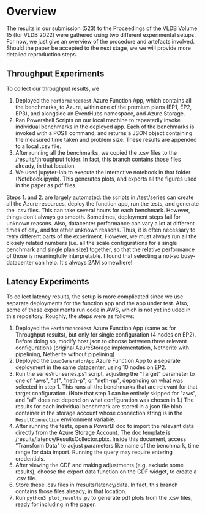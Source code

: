 # Overview

The results in our submission (523) to the Proceedings of the VLDB Volume 15 (for VLDB 2022) were gathered using two different experimental setups.
For now, we just give an overview of the procedure and artefacts involved. Should the paper be accepted to the next stage, we we will provide more detailed reproduction steps.

## Throughput Experiments

To collect our throughput results, we

1. Deployed the `PerformanceTest` Azure Function App, which contains all the benchmarks, to Azure, within one of the premium plans (EP1, EP2, EP3), and alongside an EventHubs namespace, and Azure Storage.
2. Ran Powershell Scripts on our local machine to repeatedly invoke individual benchmarks in the deployed app. Each of the benchmarks is invoked with a POST command, and returns a JSON object containing the measured time taken and problem size. These results are appended to a local .csv file.
3. After running all the benchmarks, we copied the .csv files to the /results/throughput folder. In fact, this branch contains those files already, in that location.
4. We used jupyter-lab to execute the interactive notebook in that folder (Notebook.ipynb). This generates plots, and exports all the figures used in the paper as pdf files.

Steps 1. and 2. are largely automated: the scripts in /test/series can create all the Azure resources, deploy the function app, run the tests, and generate the .csv files.
This can take several hours for each benchmark. However, things don't always go smooth. Sometimes, deployment steps fail for unknown reasons. Also, datacenter performance can vary a lot at different times of day, and for other unknown reasons. Thus, it is often necessary to retry different parts of the experiment. However, we must always run all the closely related numbers (i.e. all the scale configurations for a single benchmark and single plan size) together, so that the relative performance of those is meaningfully interpretable. I found that selecting a not-so busy-datacenter can help. It's always 2AM somewhere!

## Latency Experiments

To collect latency results, the setup is more complicated since we use separate deployments for the function app and the app under test. Also, some of these experiments run code in AWS, which is not yet included in this repository. Roughly, the steps were as follows:

1. Deployed the `PerformanceTest` Azure Function App (same as for Throughput results), but only for single configuration (4 nodes on EP2). 
   Before doing so, modify host.json to choose between three relevant configurations (original AzureStorage implementation, Netherite with pipelining, Netherite without pipelining)
1. Deployed the `LoadGeneratorApp` Azure Function App to a separate  deployment in the same datacenter, using 10 nodes on EP2.
1. Run the series\runseries.ps1 script, adjusting the "Target" parameter to one of "aws", "af", "neth-p", or "neth-np", depending on what was selected in step 1.
   This runs all the benchmarks that are relevant for that target configuration.
   (Note that step 1 can be entirely skipped for "aws", and "af" does not depend on what configuration was chosen in 1.)
   The results for each individual benchmark are stored in a json file blob container in the storage account whose connection string is in the `ResultConnection` environment variable.
1. After running the tests, open a PowerBI doc to import the relevant data directly from the Azure Storage Account. The doc template is /results/latency/ResultsCollector.pbix. 
   Inside this document, access "Transform Data" to adjust parameters like name of the benchmark, time range for data import. Running the query may require entering credentials. 
1. After viewing the CDF and making adjustments (e.g. exclude some results), choose the export data function on the CDF widget, to create a .csv file.
1. Store these .csv files in /results/latency/data. In fact, this branch contains those files already, in that location. 
1. Run `python3 plot_results.py` to generate pdf plots from the .csv files, ready for including in the paper.




